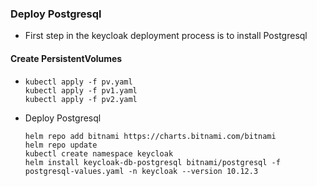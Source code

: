 ### Deploy Postgresql
 - First step in the keycloak deployment process is to install Postgresql

#### Create PersistentVolumes
 - ``` kubernetes helm
   kubectl apply -f pv.yaml
   kubectl apply -f pv1.yaml
   kubectl apply -f pv2.yaml
   ```
 - Deploy Postgresql
   ``` kubernetes helm
   helm repo add bitnami https://charts.bitnami.com/bitnami
   helm repo update
   kubectl create namespace keycloak
   helm install keycloak-db-postgresql bitnami/postgresql -f postgresql-values.yaml -n keycloak --version 10.12.3   
   ```
